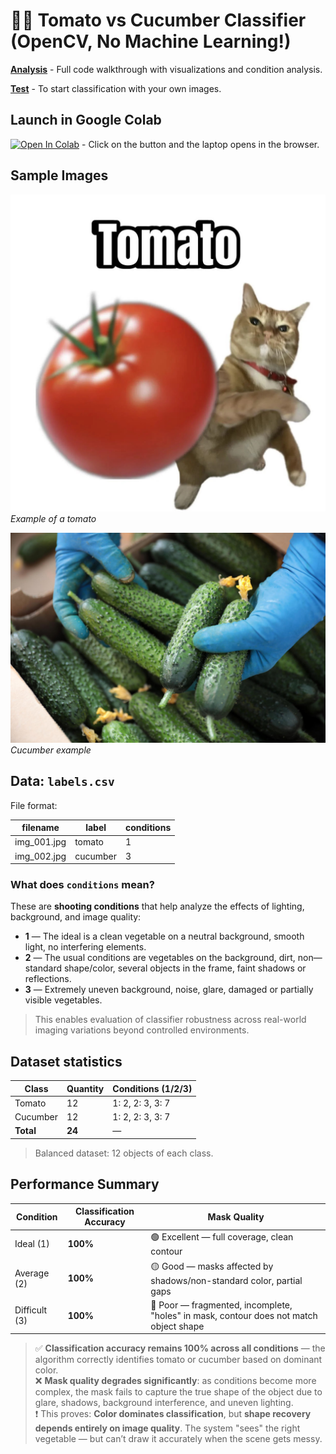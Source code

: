 # 🍅🥒 Tomato vs Cucumber Classifier (OpenCV, No Machine Learning!)

**[Analysis](GreenOrRed.ipynb)** - Full code walkthrough with visualizations and condition analysis.

**[Test](Tomato_or_Cucumber_Classifier.ipynb)** - To start classification with your own images.

## Launch in Google Colab

[![Open In Colab](https://colab.research.google.com/assets/colab-badge.svg)](https://colab.research.google.com/github/Shaganet/tomato-cucumber-opencv-classifier/blob/main/Tomato_or_Cucumber_Classifier.ipynb) - Click on the button and the laptop opens in the browser.

## Sample Images

![tomato](images/img_001.jpg)  
*Example of a tomato*

![cucumber](images/img_024.jpg)
*Cucumber example*

## Data: `labels.csv`

File format:

| filename | label     | conditions |
|---------|-----------|------------|
| img_001.jpg | tomato | 1 |
| img_002.jpg | cucumber | 3 |


### What does `conditions` mean?

These are **shooting conditions** that help analyze the effects of lighting, background, and image quality:

- **1** — The ideal is a clean vegetable on a neutral background, smooth light, no interfering elements.
- **2** — The usual conditions are vegetables on the background, dirt, non—standard shape/color, several objects in the frame, faint shadows or reflections.
- **3** — Extremely uneven background, noise, glare, damaged or partially visible vegetables.

> This enables evaluation of classifier robustness across real-world imaging variations beyond controlled environments.

## Dataset statistics

| Class | Quantity | Conditions (1/2/3) |
|------------|------------|------------------|
| Tomato | 12 | 1: 2, 2: 3, 3: 7 |
| Cucumber | 12 | 1: 2, 2: 3, 3: 7 |
| **Total** | **24** | — |

 > Balanced dataset: 12 objects of each class.

##  Performance Summary

| Condition | Classification Accuracy | Mask Quality |
|----------|--------------------------|--------------|
| Ideal (1) |  **100%**               | 🟢 Excellent — full coverage, clean contour |
| Average (2) |  **100%**             | 🟡 Good — masks affected by shadows/non-standard color, partial gaps |
| Difficult (3) |  **100%**         | 🔴 Poor — fragmented, incomplete, "holes" in mask, contour does not match object shape |

> ✅ **Classification accuracy remains 100% across all conditions** — the algorithm correctly identifies tomato or cucumber based on dominant color.  
> ❌ **Mask quality degrades significantly**: as conditions become more complex, the mask fails to capture the true shape of the object due to glare, shadows, background interference, and uneven lighting.  
> ❗ This proves: **Color dominates classification**, but **shape recovery depends entirely on image quality**. The system "sees" the right vegetable — but can’t draw it accurately when the scene gets messy.

